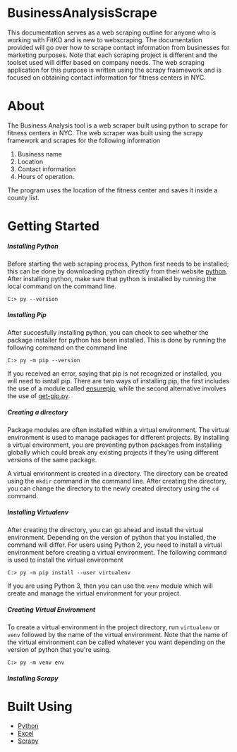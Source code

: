 # BusinessAnalysisScrape # 
This documentation serves as a web scraping outline for anyone who is working with FitKO and is new to webscraping. The documentation provided will go over how to scrape contact information from businesses for marketing purposes. Note that each scraping project is different and the toolset used will differ based on company needs. The web scraping application for this purpose is written using the scrapy fraamework and is focused on obtaining contact information for fitness centers in NYC.  

# About # 
The Business Analysis tool is a web scraper built using python to scrape for fitness centers in NYC. The web scraper was built using the scrapy framework and scrapes for the following information 
1.  Business name 
2.  Location 
3.  Contact information 
4.  Hours of operation. 

The program uses the location of the fitness center and saves it inside a county list. 

# Getting Started # 
##### Installing Python
Before starting the web scraping process, Python first needs to be installed; this can be done by downloading python directly from their website [python](https://www.python.org/downloads/). After installing python, make sure that python is installed by running the local command on the command line. 
```
C:> py --version
```
##### Installing Pip #####
After succesfully installing python, you can check to see whether the package installer for python has been installed. This is done by running the following command on the command line 
```
C:> py -m pip --version 
```
If you received an error, saying that pip is not recognized or installed, you will need to isntall pip. There are two ways of installing pip, the first includes the use of a module called [ensurepip](https://docs.python.org/3/library/ensurepip.html#module-ensurepip), while the second alternative involves the use of [get-pip.py](https://github.com/pypa/get-pip).  

##### Creating a directory #####
Package modules are often installed within a virtual environment. The virtual environment is used to manage packages for different projects. By installing a virtual environment, you are preventing python packages from installing globally which could break any existing projects if they're using different versions of the same package. 

A virtual environment is created in a directory. The directory can be created using the ```mkdir``` command in the command line. After creating the directory, you can change the directory to the newly created directory using the ```cd``` command. 

##### Installing Virtualenv #####
After creating the directory, you can go ahead and install the virtual environment. Depending on the version of python that you installed, the command will differ. For users using Python 2, you need to install a virtual environment before creating a virtual environment. The following command is used to install the virtual environment 

```
C:> py -m pip install --user virtualenv
```
If you are using Python 3, then you can use the ```venv``` module which will create and manage the virtual environment for your project. 

##### Creating Virtual Environment #####
To create a virtual environment in the project directory, run ```virtualenv``` or ```venv``` followed by the name of the virtual environment. Note that the name of the virtual environment can be called whatever you want depending on the version of python that you're using. 

```
C:> py -m venv env
```

##### Installing Scrapy ##### 






# Built Using # 
* [Python](https://www.python.org/) 
* [Excel](https://www.microsoft.com/en-us/microsoft-365/excel) 
* [Scrapy](https://www.python.org/) 
